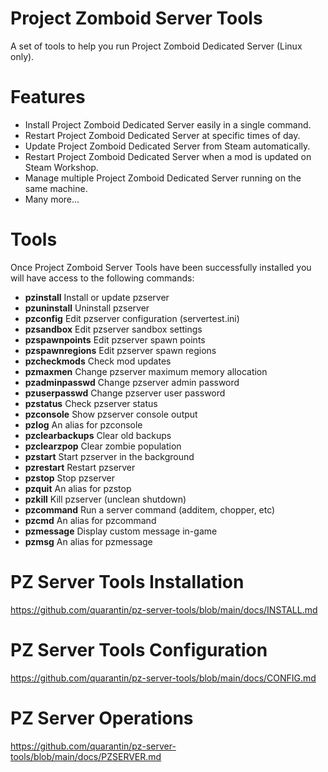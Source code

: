 # Project Zomboid Server Tools
A set of tools to help you run Project Zomboid Dedicated Server (Linux only).

# Features
- Install Project Zomboid Dedicated Server easily in a single command.
- Restart Project Zomboid Dedicated Server at specific times of day.
- Update Project Zomboid Dedicated Server from Steam automatically.
- Restart Project Zomboid Dedicated Server when a mod is updated on Steam Workshop.
- Manage multiple Project Zomboid Dedicated Server running on the same machine.
- Many more...

# Tools
Once Project Zomboid Server Tools have been successfully installed you will have access to the following commands:
- **pzinstall**        Install or update pzserver
- **pzuninstall**      Uninstall pzserver
- **pzconfig**         Edit pzserver configuration (servertest.ini)
- **pzsandbox**        Edit pzserver sandbox settings
- **pzspawnpoints**    Edit pzserver spawn points
- **pzspawnregions**   Edit pzserver spawn regions
- **pzcheckmods**      Check mod updates
- **pzmaxmen**         Change pzserver maximum memory allocation
- **pzadminpasswd**    Change pzserver admin password
- **pzuserpasswd**     Change pzserver user password
- **pzstatus**         Check pzserver status
- **pzconsole**        Show pzserver console output
- **pzlog**            An alias for pzconsole
- **pzclearbackups**   Clear old backups
- **pzclearzpop**      Clear zombie population
- **pzstart**          Start pzserver in the background
- **pzrestart**        Restart pzserver
- **pzstop**           Stop pzserver
- **pzquit**           An alias for pzstop
- **pzkill**           Kill pzserver (unclean shutdown)
- **pzcommand**        Run a server command (additem, chopper, etc)
- **pzcmd**            An alias for pzcommand
- **pzmessage**        Display custom message in-game
- **pzmsg**            An alias for pzmessage

# PZ Server Tools Installation
https://github.com/quarantin/pz-server-tools/blob/main/docs/INSTALL.md

# PZ Server Tools Configuration
https://github.com/quarantin/pz-server-tools/blob/main/docs/CONFIG.md

# PZ Server Operations
https://github.com/quarantin/pz-server-tools/blob/main/docs/PZSERVER.md
